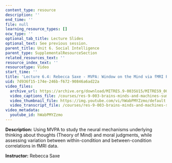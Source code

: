 ```yaml
---
content_type: resource
description: ''
end_time: ''
file: null
learning_resource_types: []
ocw_type: ''
optional_tab_title: Lecture Slides
optional_text: See previous session.
parent_title: Unit 6. Social Intelligence
parent_type: SupplementalResourceSection
related_resources_text: ''
resource_index_text: ''
resourcetype: Video
start_time: ''
title: 'Lecture 6.4: Rebecca Saxe - MVPA: Window on the Mind via fMRI Part 2'
uid: 7d936f15-174e-246b-f672-90846a6ad22a
video_files:
  archive_url: https://archive.org/download/MITRES.9-003SU15/MITRES9_003SU15_Lecture_6-4_300k.mp4
  video_captions_file: /courses/res-9-003-brains-minds-and-machines-summer-course-summer-2015/7452cdae432f506c8c7f1c89eabc44b4_2304746.vtt
  video_thumbnail_file: https://img.youtube.com/vi/hWabPMYZzmo/default.jpg
  video_transcript_file: /courses/res-9-003-brains-minds-and-machines-summer-course-summer-2015/b0bb4dbf1466dc81dcb2ab4eca9f351b_2304746.pdf
video_metadata:
  youtube_id: hWabPMYZzmo
---
```


**Description:** Using MVPA to study the neural mechanisms underlying thinking about thoughts (Theory of Mind) and moral judgments, while assessing variation between within-condition and between-condition correlations in fMRI data.

**Instructor:** Rebecca Saxe